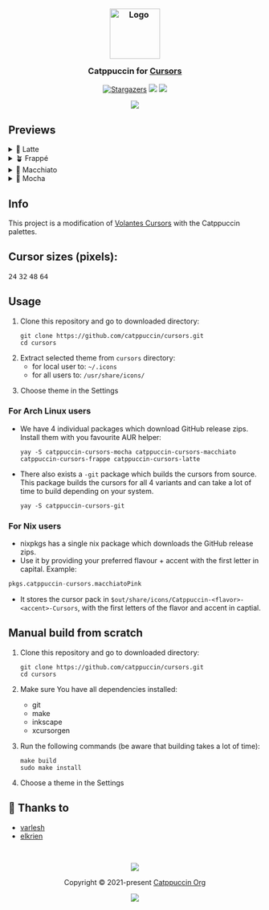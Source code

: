<h3 align="center">
	<img src="https://raw.githubusercontent.com/catppuccin/catppuccin/main/assets/logos/exports/1544x1544_circle.png" width="100" alt="Logo"/><br/>
	<img src="https://raw.githubusercontent.com/catppuccin/catppuccin/main/assets/misc/transparent.png" height="30" width="0px"/>
	Catppuccin for <a href="https://github.com/varlesh/volantes-cursors">Cursors</a>
	<img src="https://raw.githubusercontent.com/catppuccin/catppuccin/main/assets/misc/transparent.png" height="30" width="0px"/>
</h3>
<p align="center">
    <a href="https://github.com/catppuccin/cursors/stargazers"><img alt="Stargazers" src="https://img.shields.io/github/stars/catppuccin/cursors?colorA=363a4f&colorB=b7bdf8&style=for-the-badge"></a>
    <a href="https://github.com/catppuccin/cursors/issues"><img src="https://img.shields.io/github/issues/catppuccin/cursors?colorA=363a4f&colorB=f5a97f&style=for-the-badge"></a>
    <a href="https://github.com/catppuccin/cursors/contributors"><img src="https://img.shields.io/github/contributors/catppuccin/cursors?colorA=363a4f&colorB=a6da95&style=for-the-badge"></a>
</p>

<p align="center">
  <img src="https://raw.githubusercontent.com/catppuccin/cursors/main/assets/cat-cursors.png"/>
</p>

## Previews

<details>
<summary>🌻 Latte</summary>
  <img src="https://raw.githubusercontent.com/catppuccin/cursors/main/assets/cursors-latte.png"/>
</details>
<details>
<summary>🪴 Frappé</summary>
  <img src="https://raw.githubusercontent.com/catppuccin/cursors/main/assets/cursors-frappe.png"/>
</details>
<details>
<summary>🌺 Macchiato</summary>
  <img src="https://raw.githubusercontent.com/catppuccin/cursors/main/assets/cursors-macchiato.png"/>
</details>
<details>
<summary>🌿 Mocha</summary>
  <img src="https://raw.githubusercontent.com/catppuccin/cursors/main/assets/cursors-mocha.png"/>
</details>

## Info

This project is a modification of [Volantes Cursors](https://github.com/varlesh/volantes-cursors) with the Catppuccin palettes.

## Cursor sizes (pixels): 

<kbd>24</kbd>
<kbd>32</kbd>
<kbd>48</kbd>
<kbd>64</kbd>

## Usage

1. Clone this repository and go to downloaded directory:
    ```
    git clone https://github.com/catppuccin/cursors.git
    cd cursors
   ```
2. Extract selected theme from `cursors` directory:
    - for local user to: `~/.icons`
    - for all users to: `/usr/share/icons/`
      
&nbsp;
3. Choose theme in the Settings

### For Arch Linux users 

- We have 4 individual packages which download GitHub release zips. Install them with you favourite AUR helper:

  ```
  yay -S catppuccin-cursors-mocha catppuccin-cursors-macchiato catppuccin-cursors-frappe catppuccin-cursors-latte
  ```

- There also exists a `-git` package which builds the cursors from source. This package builds the cursors for all 4 variants and can take a lot of time to build depending on your system.

  ```
  yay -S catppuccin-cursors-git
  ```

### For Nix users
- nixpkgs has a single nix package which downloads the GitHub release zips.
- Use it by providing your preferred flavour + accent with the first letter in capital. Example:
```nix
pkgs.catppuccin-cursors.macchiatoPink
```
- It stores the cursor pack in `$out/share/icons/Catppuccin-<flavor>-<accent>-Cursors`, with the first letters of the flavor and accent in captial.

## Manual build from scratch

1. Clone this repository and go to downloaded directory:
    ```
    git clone https://github.com/catppuccin/cursors.git
    cd cursors
   ```
2. Make sure You have all dependencies installed:
    - git
    - make
    - inkscape
    - xcursorgen

3. Run the following commands (be aware that building takes a lot of time):
    ```
    make build
    sudo make install
    ```
4. Choose a theme in the Settings


## 💝 Thanks to

- [varlesh](https://github.com/varlesh/volantes-cursors)
- [elkrien](https://github.com/elkrien)

&nbsp;

<p align="center"><img src="https://raw.githubusercontent.com/catppuccin/catppuccin/main/assets/footers/gray0_ctp_on_line.svg?sanitize=true" /></p>
<p align="center">Copyright &copy; 2021-present <a href="https://github.com/catppuccin" target="_blank">Catppuccin Org</a>
<p align="center"><a href="https://github.com/catppuccin/cursors/blob/main/LICENSE"><img src="https://img.shields.io/static/v1.svg?style=for-the-badge&label=License&message=GNU&logoColor=d9e0ee&colorA=363a4f&colorB=b7bdf8"/></a></p>

